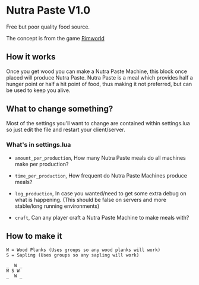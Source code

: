 # Nutra Paste V1.0

Free but poor quality food source.

The concept is from the game [Rimworld](https://rimworldgame.com/)

## How it works

Once you get wood you can make a Nutra Paste Machine, this block once placed will produce Nutra Paste. Nutra Paste is a meal which provides
 half a hunger point or half a hit point of food, thus making it not preferred, but can be used to keep you alive.

## What to change something?

Most of the settings you'll want to change are contained within settings.lua so just edit the file and restart your client/server.

### What's in settings.lua

* `amount_per_production`, How many Nutra Paste meals do all machines make per production?

* `time_per_production`, How frequent do Nutra Paste Machines produce meals?

* `log_production`, In case you wanted/need to get some extra debug on what is happening. (This should be false on servers and more stable/long running environments)

* `craft`, Can any player craft a Nutra Paste Machine to make meals with?

## How to make it

```
W = Wood Planks (Uses groups so any wood planks will work)
S = Sapling (Uses groups so any sapling will work)

_  W _
W S W
_  W _
```
